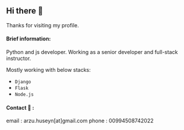 ## Hi there 🧞‍

Thanks for visiting my profile. 

#### Brief information:
Python and js developer. Working as a senior developer and full-stack instructor.

Mostly working with below stacks:
- `Django`
- `Flask`
- `Node.js`

#### Contact 💬 :
email : arzu.huseyn[at]gmail.com
phone : 00994508742022
